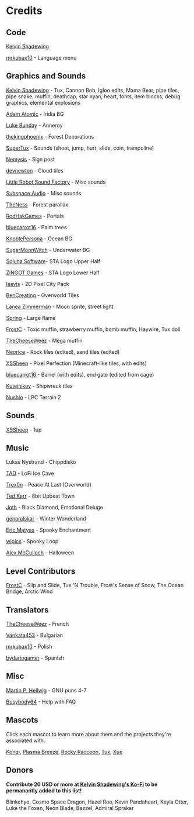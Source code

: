 # Credits

## Code

[Kelvin Shadewing](http://kelvinshadewing.net)

[mrkubax10](https://github.com/mrkubax10) - Language menu

## Graphics and Sounds

[Kelvin Shadewing](http://kelvinshadewing.net) - Tux, Cannon Bob, Igloo edits, Mama Bear, pipe tiles, pipe snake, muffin, deathcap, star nyan, heart, fonts, item blocks, debug graphics, elemental explosions

[Adam Atomic](http://www.adamatomic.com) - Iridia BG

[Luke Bunday](http://pixeljoint.com/p/43158.htm) - Anneroy

[thekingphoenix](https://opengameart.org/content/tileset-platform-forest) - Forest Decorations

[SuperTux](https://github.com/supertux/supertux) - Sounds (shoot, jump, hurt, slide, coin, trampoline)

[Nemysis](https://opengameart.org/users/nemisys) - Sign post

[devnewton](https://opengameart.org/users/devnewton) - Cloud tiles

[Little Robot Sound Factory](https://opengameart.org/content/8-bit-sound-effects-library) - Misc sounds

[Subspace Audio](https://opengameart.org/content/512-sound-effects-8-bit-style) - Misc sounds

[TheNess](https://opengameart.org/users/theness) - Forest parallax

[RodHakGames](https://opengameart.org/users/rodhakgames) - Portals

[bluecarrot16](https://opengameart.org/users/bluecarrot16) - Palm trees

[KnoblePersona](https://opengameart.org/users/knoblepersona) - Ocean BG

[SugarMoonWitch](http://sugarmoonwitch.com/) - Underwater BG

[Soluna Software](https://opengameart.org/users/soluna-software)-  STA Logo Upper Half

[ZiNGOT Games](https://opengameart.org/users/zingot) - STA Logo Lower Half

[Iaavis](https://opengameart.org/users/laavis) - 2D Pixel City Pack

[BenCreating](https://opengameart.org/users/bencreating) - Overworld Tiles

[Lanea Zimmerman](https://opengameart.org/users/sharm) - Moon sprite, street light

[Spring](https://opengameart.org/users/spring-spring) - Large flame

[FrostC](https://www.youtube.com/channel/UCy9RpAf9M8icNBRXf3S6rmw) - Toxic muffin, strawberry muffin, bomb muffin, Haywire, Tux doll

[TheCheeseWeez]() - Mega muffin

[Neorice](https://www.deviantart.com/neoriceisgood) - Rock tiles (edited), sand tiles (edited)

[XSSheep](https://www.minecraftforum.net/forums/mapping-and-modding-java-edition/resource-packs/1242533-pixel-perfection-now-with-polar-bears-1-11) - Pixel Perfection (Minecraft-like tiles, with edits)

[bluecarrot16](https://opengameart.org/users/bluecarrot16) - Barrel (with edits), end gate (edited from cage)

[Kutejnikov](https://opengameart.org/users/kutejnikov) - Shipwreck tiles

[Nushio](http://opengameart.org/users/nushio) - LPC Terrain 2

## Sounds

[XSSheep](https://www.minecraftforum.net/forums/mapping-and-modding-java-edition/resource-packs/1242533-pixel-perfection-now-with-polar-bears-1-11) - 1up

## Music

Lukas Nystrand - Chippdisko

[TAD](https://opengameart.org/users/tad) - LoFi Ice Cave

[Trex0n](https://opengameart.org/users/trex0n) - Peace At Last (Overworld)

[Ted Kerr](https://opengameart.org/users/wolfgang) - 8bit Upbeat Town

[Joth](https://opengameart.org/users/joth) - Black Diamond, Emotional Deluge

[genaralskar](https://opengameart.org/users/genaralskar) - Winter Wonderland

[Eric Matyas](https://soundimage.org) - Spooky Enchantment

[wipics](https://opengameart.org/users/wipics) - Spooky Loop

[Alex McCulloch](https://opengameart.org/users/pro-sensory) - Halloween

## Level Contributors

[FrostC](https://www.youtube.com/channel/UCy9RpAf9M8icNBRXf3S6rmw) - Slip and Slide, Tux 'N Trouble, Frost's Sense of Snow, The Ocean Bridge, Arctic Wind

## Translators

[TheCheeseWeez](https://github.com/TheTort) - French

[Vankata453](https://github.com/Vankata453) - Bulgarian

[mrkubax10](https://github.com/mrkubax10) - Polish

[bydariogamer](https://github.com/bydariogamer) - Spanish

## Misc

[Martin P. Hellwig]() - GNU puns 4-7

[Busybody64](https://github.com/Busybody64) - Help with FAQ

## Mascots

Click each mascot to learn more about them and the projects they're associated with.

[Konqi](https://community.kde.org/Konqi), [Plasma Breeze](https://www.deviantart.com/sheeppony/art/Plasma-Breeze-814699638), [Rocky Raccoon](https://wiki.minix3.org/doku.php?id=mascot), [Tux](https://en.wikipedia.org/wiki/Tux_(mascot)), [Xue](https://docs.xfce.org/)

## Donors

**Contribute 20 USD or more at [Kelvin Shadewing's Ko-Fi](https://ko-fi.com/kelvinshadewing) to be permanantly added to this list!**

Blinkehyo, Cosmo Space Dragon, Hazel Roo, Kevin Pandaheart, Keyla Otter, Luke the Foxen, Neon Blade, Bazzel, Admiral Spraker
